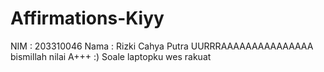 # Affirmations-Kiyy
NIM : 203310046
Nama : Rizki Cahya Putra
UURRRAAAAAAAAAAAAAAA bismillah nilai A+++ :)
Soale laptopku wes rakuat 

